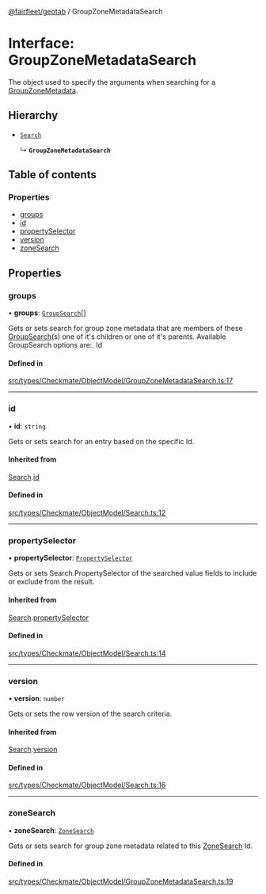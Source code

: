 [@fairfleet/geotab](../README.md) / GroupZoneMetadataSearch

# Interface: GroupZoneMetadataSearch

The object used to specify the arguments when searching for a [GroupZoneMetadata](GroupZoneMetadata.md).

## Hierarchy

- [`Search`](Search.md)

  ↳ **`GroupZoneMetadataSearch`**

## Table of contents

### Properties

- [groups](GroupZoneMetadataSearch.md#groups)
- [id](GroupZoneMetadataSearch.md#id)
- [propertySelector](GroupZoneMetadataSearch.md#propertyselector)
- [version](GroupZoneMetadataSearch.md#version)
- [zoneSearch](GroupZoneMetadataSearch.md#zonesearch)

## Properties

### groups

• **groups**: [`GroupSearch`](GroupSearch.md)[]

Gets or sets search for group zone metadata that are members of these [GroupSearch](GroupSearch.md)(s) one of
 it's children or one of it's parents.
 Available GroupSearch options are:.
 <list><item><description>Id</description></item></list>

#### Defined in

[src/types/Checkmate/ObjectModel/GroupZoneMetadataSearch.ts:17](https://github.com/fairfleet/geotab/blob/b682f10/src/types/Checkmate/ObjectModel/GroupZoneMetadataSearch.ts#L17)

___

### id

• **id**: `string`

Gets or sets search for an entry based on the specific Id.

#### Inherited from

[Search](Search.md).[id](Search.md#id)

#### Defined in

[src/types/Checkmate/ObjectModel/Search.ts:12](https://github.com/fairfleet/geotab/blob/b682f10/src/types/Checkmate/ObjectModel/Search.ts#L12)

___

### propertySelector

• **propertySelector**: [`PropertySelector`](PropertySelector.md)

Gets or sets Search.PropertySelector of the searched value fields to include or exclude from the result.

#### Inherited from

[Search](Search.md).[propertySelector](Search.md#propertyselector)

#### Defined in

[src/types/Checkmate/ObjectModel/Search.ts:14](https://github.com/fairfleet/geotab/blob/b682f10/src/types/Checkmate/ObjectModel/Search.ts#L14)

___

### version

• **version**: `number`

Gets or sets the row version of the search criteria.

#### Inherited from

[Search](Search.md).[version](Search.md#version)

#### Defined in

[src/types/Checkmate/ObjectModel/Search.ts:16](https://github.com/fairfleet/geotab/blob/b682f10/src/types/Checkmate/ObjectModel/Search.ts#L16)

___

### zoneSearch

• **zoneSearch**: [`ZoneSearch`](ZoneSearch.md)

Gets or sets search for group zone metadata related to this [ZoneSearch](ZoneSearch.md) Id.

#### Defined in

[src/types/Checkmate/ObjectModel/GroupZoneMetadataSearch.ts:19](https://github.com/fairfleet/geotab/blob/b682f10/src/types/Checkmate/ObjectModel/GroupZoneMetadataSearch.ts#L19)
